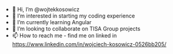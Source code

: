 - 👋 Hi, I’m @wojtekkosowicz
- 👀 I’m interested in starting my coding experience
- 🌱 I’m currently learning Angular
- 💞️ I’m looking to collaborate on TISA Group projects
- 📫 How to reach me - find me on linked in https://www.linkedin.com/in/wojciech-kosowicz-0526bb205/

<!---
wojtekkosowicz/wojtekkosowicz is a ✨ special ✨ repository because its `README.md` (this file) appears on your GitHub profile.
You can click the Preview link to take a look at your changes.
--->

